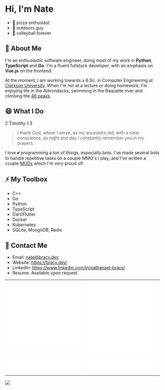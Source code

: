 # Hi, I'm Nate

 - 🍕 pizza enthusiast
 - 🌳 outdoors guy
 - 🏐 volleyball forever

## 🔭 About Me

I'm an enthusiastic software engineer, doing most of my work in **Python**, **TypeScript** and **Go**. I'm a fluent fullstack developer, with an emphasis on **Vue.js** on the frontend.

At the moment, I am working towards a B.Sc. in Computer Engineering at [Clarkson University](https://www.clarkson.edu/). When I'm not at a lecture or doing homework, I'm enjoying life in the Adirondacks, swimming in the Raquette river and climbing the [46 peaks](https://adk46er.org/).

## 😄 What I Do

2 Timothy 1:3
<blockquote>
  I thank God, whom I serve, as my ancestors did, with a clear conscience, as night and day I constantly remember you in my prayers.
</blockquote>

I love 💕 programming a ton of things, especially bots. I've made several bots to handle repetitive tasks on a couple MMO's I play, and I've written a couple [MUDs](http://www.wikipedia.org/wiki/MUD) which I'm very proud of!

## ⚡ My Toolbox
 - C++
 - Go
 - Python
 - TypeScript
 - Dart/Flutter
 - Docker
 - Kubernetes
 - SQLite, MongoDB, Redis

## 📨 Contact Me
 - Email: nate@bracy.dev
 - Website: https://bracy.dev/
 - LinkedIn: https://www.linkedin.com/in/nathanael-bracy/
 - Resume: Available upon request

<table>
  <tr>
    <td align="center">
      <img src="https://github.com/servusdei2018/servusdei2018/blob/main/metrics.classic.svg">
    </td>
    <td align="center">
      <img src="https://github.com/servusdei2018/servusdei2018/blob/main/metrics.plugin.achievements.svg">
    </td>
  </tr>
  <tr>
    <td align="center">
      <img src="https://github.com/servusdei2018/servusdei2018/blob/main/metrics.plugin.languages.svg">
    </td>
    <td align="center">
      <img src="https://github.com/servusdei2018/servusdei2018/blob/main/metrics.plugin.reactions.svg">
    </td>
  </tr>
</table>
<a href="https://holopin.io/@servusdei2018"><img src="https://holopin.io/api/user/board?user=servusdei2018"></a>
